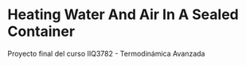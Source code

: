 # Heating Water And Air In A Sealed Container
Proyecto final del curso IIQ3782 - Termodinámica Avanzada
